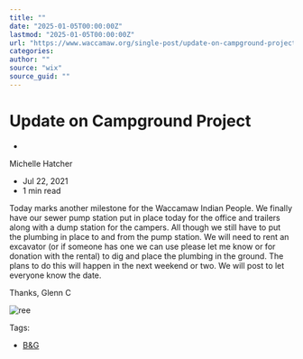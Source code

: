```yaml
---
title: ""
date: "2025-01-05T00:00:00Z"
lastmod: "2025-01-05T00:00:00Z"
url: "https://www.waccamaw.org/single-post/update-on-campground-project"
categories:
author: ""
source: "wix"
source_guid: ""
---
```


# Update on Campground Project

-

Michelle Hatcher
- Jul 22, 2021
- 1 min read

Today marks another milestone for the Waccamaw Indian People. We finally have our sewer pump station put in place today for the office and trailers along with a dump station for the campers. All though we still have to put the plumbing in place  to and from the pump station. We will need to rent an excavator (or if someone has one we can use please let me know or for donation with the rental) to dig and place the plumbing in the ground. The plans to do this will happen in the next weekend or two.  We will post to let everyone know the date.

Thanks, Glenn C

![ree](https://static.wixstatic.com/media/98a108_427e1348081d4d50a4197f2a9ba17617~mv2.jpg/v1/fill/w_147,h_302,al_c,q_80,usm_0.66_1.00_0.01,blur_2,enc_avif,quality_auto/98a108_427e1348081d4d50a4197f2a9ba17617~mv2.jpg)

Tags:

- [B&G](https://www.waccamaw.org/updates/tags/b-g)

